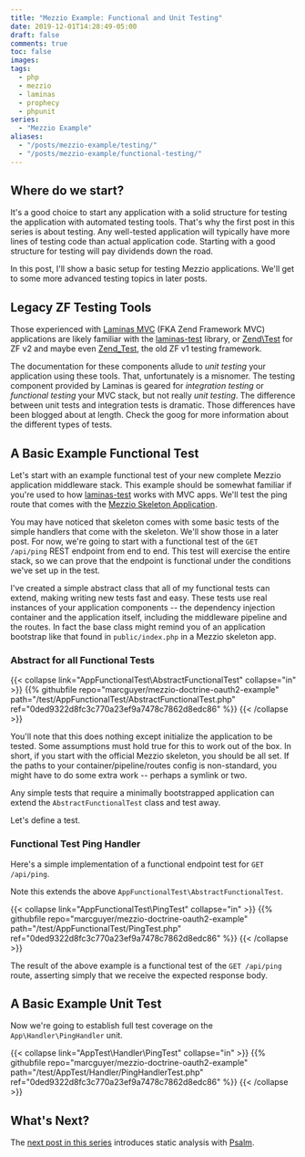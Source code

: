 ```yaml
---
title: "Mezzio Example: Functional and Unit Testing"
date: 2019-12-01T14:28:49-05:00
draft: false
comments: true
toc: false
images:
tags:
  - php
  - mezzio
  - laminas
  - prophecy
  - phpunit
series:
  - "Mezzio Example"
aliases:
  - "/posts/mezzio-example/testing/"
  - "/posts/mezzio-example/functional-testing/"
---
```


## Where do we start?

It's a good choice to start any application with a solid structure for testing the application with automated testing tools. That's why the first post in this series is about testing. Any well-tested application will typically have more lines of testing code than actual application code. Starting with a good structure for testing will pay dividends down the road.

In this post, I'll show a basic setup for testing Mezzio applications. We'll get to some more advanced testing topics in later posts.

## Legacy ZF Testing Tools

Those experienced with [Laminas MVC](https://docs.laminas.dev/laminas-mvc/) (FKA Zend Framework MVC) applications are likely familiar with the [laminas-test](https://docs.laminas.dev/laminas-test/) library, or [Zend\\Test](https://framework.zend.com/manual/2.4/en/modules/zend.test.introduction.html) for ZF v2 and maybe even [Zend_Test](https://framework.zend.com/manual/1.12/en/zend.test.introduction.html), the old ZF v1 testing framework.

The documentation for these components allude to _unit testing_ your application using these tools. That, unfortunately is a misnomer. The testing component provided by Laminas is geared for _integration testing_ or _functional testing_ your MVC stack, but not really _unit testing_. The difference between unit tests and integration tests is dramatic. Those differences have been blogged about at length. Check the goog for more information about the different types of tests.

## A Basic Example Functional Test

Let's start with an example functional test of your new complete Mezzio application middleware stack. This example should be somewhat familiar if you're used to how [laminas-test](https://docs.laminas.dev/laminas-test/) works with MVC apps. We'll test the ping route that comes with the [Mezzio Skeleton Application](https://github.com/mezzio/mezzio-skeleton).

You may have noticed that skeleton comes with some basic tests of the simple handlers that come with the skeleton. We'll show those in a later post. For now, we're going to start with a functional test of the `GET /api/ping` REST endpoint from end to end. This test will exercise the entire stack, so we can prove that the endpoint is functional under the conditions we've set up in the test.

I've created a simple abstract class that all of my functional tests can extend, making writing new tests fast and easy. These tests use real instances of your application components -- the dependency injection container and the application itself, including the middleware pipeline and the routes. In fact the base class might remind you of an application bootstrap like that found in `public/index.php` in a Mezzio skeleton app.

### Abstract for all Functional Tests

{{< collapse link="AppFunctionalTest\AbstractFunctionalTest" collapse="in" >}}
{{% githubfile repo="marcguyer/mezzio-doctrine-oauth2-example" path="/test/AppFunctionalTest/AbstractFunctionalTest.php" ref="0ded9322d8fc3c770a23ef9a7478c7862d8edc86" %}}
{{< /collapse >}}

You'll note that this does nothing except initialize the application to be tested. Some assumptions must hold true for this to work out of the box. In short, if you start with the official Mezzio skeleton, you should be all set. If the paths to your container/pipeline/routes config is non-standard, you might have to do some extra work -- perhaps a symlink or two.

Any simple tests that require a minimally bootstrapped application can extend the `AbstractFunctionalTest` class and test away.

Let's define a test. 

### Functional Test Ping Handler

Here's a simple implementation of a functional endpoint test for `GET /api/ping`.

Note this extends the above `AppFunctionalTest\AbstractFunctionalTest`.

{{< collapse link="AppFunctionalTest\PingTest" collapse="in" >}}
{{% githubfile repo="marcguyer/mezzio-doctrine-oauth2-example" path="/test/AppFunctionalTest/PingTest.php" ref="0ded9322d8fc3c770a23ef9a7478c7862d8edc86" %}}
{{< /collapse >}}

The result of the above example is a functional test of the `GET /api/ping` route, asserting simply that we receive the expected response body.

## A Basic Example Unit Test

Now we're going to establish full test coverage on the `App\Handler\PingHandler` unit.

{{< collapse link="AppTest\Handler\PingTest" collapse="in" >}}
{{% githubfile repo="marcguyer/mezzio-doctrine-oauth2-example" path="/test/AppTest/Handler/PingHandlerTest.php" ref="0ded9322d8fc3c770a23ef9a7478c7862d8edc86" %}}
{{< /collapse >}}

## What's Next?

The [next post in this series](/posts/mezzio-example/psalm-introduction) introduces static analysis with [Psalm](https://psalm.dev).

